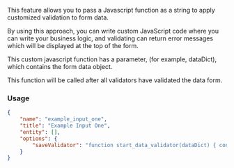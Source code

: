 This feature allows you to pass a Javascript function as a string to apply customized validation to form data.

By using this approach, you can write custom JavaScript code where you can write your business logic, and validating can return error messages which will be displayed at the top of the form. 

This custom javascript function has a parameter, (for example, dataDict), which contains the form data object.

This function will be called after all validators have validated the data form.

### Usage

```json
{
    "name": "example_input_one",
    "title": "Example Input One",
    "entity": [],
    "options": {
        "saveValidator": "function start_data_validator(dataDict) { const provided_datetime = new Date(dataDict['start_date']).getTime(); const current_datetime = new Date().getTime(); if (provided_datetime > current_datetime) { return 'Start date should not be in future'; }}"
    }
}
```
